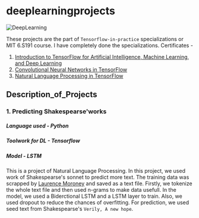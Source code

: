 # deeplearningprojects
![DeepLearning](https://learn.g2.com/hubfs/what-is-deep-learning.jpg)



These projects are the part of `Tensorflow-in-practice` specializations  or MIT 6.S191 course. I have completely done the specializations.
Certificates - 
1. [Introduction to TensorFlow for Artificial Intelligence, Machine Learning, and Deep Learning](https://www.coursera.org/account/accomplishments/verify/VJA7XKNYBUYP)
2. [Convolutional Neural Networks in TensorFlow](https://www.coursera.org/account/accomplishments/verify/QXGMFW2KAZLX)
3. [Natural Language Processing in TensorFlow](https://www.coursera.org/account/accomplishments/verify/C57TBW3SEJFP)

## Description_of_Projects

### 1. Predicting Shakespearse'works

##### Language used - Python
##### Toolwork for DL - Tensorflow
##### Model - LSTM

This is a project of Natural Language Processing. In this project, we used work of Shakespearse's sonnet to predict more text. The training data was scrapped by [Laurence Moroney](https://www.coursera.org/instructor/lmoroney)
and saved as a text file. Firstly, we tokenize the whole text file and then used n-grams to make data usefull. In the model, we used a Biderctional LSTM and a LSTM layer to train.
Also, we used dropout to reduce the chances of overfitting. For prediction, we used seed text from Shakespearse's `Verily, A new hope`.



